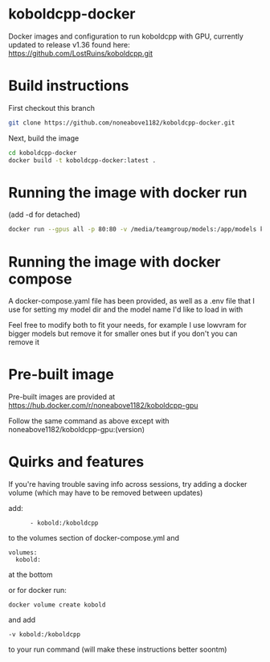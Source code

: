 # koboldcpp-docker

Docker images and configuration to run koboldcpp with GPU, currently updated to release v1.36 found here: https://github.com/LostRuins/koboldcpp.git

# Build instructions

First checkout this branch

```sh
git clone https://github.com/noneabove1182/koboldcpp-docker.git
```

Next, build the image

```sh
cd koboldcpp-docker
docker build -t koboldcpp-docker:latest .
```

# Running the image with docker run

(add -d for detached)

```sh
docker run --gpus all -p 80:80 -v /media/teamgroup/models:/app/models koboldcpp-docker:latest --model /app/models/wizardlm-13b-v1.1.ggmlv3.q4_1.bin --port 80 --threads 6 --usecublas --gpulayers 43
```

# Running the image with docker compose

A docker-compose.yaml file has been provided, as well as a .env file that I use for setting my model dir and the model name I'd like to load in with

Feel free to modify both to fit your needs, for example I use lowvram for bigger models but remove it for smaller ones but if you don't you can remove it

# Pre-built image

Pre-built images are provided at https://hub.docker.com/r/noneabove1182/koboldcpp-gpu

Follow the same command as above except with noneabove1182/koboldcpp-gpu:(version)

# Quirks and features

If you're having trouble saving info across sessions, try adding a docker volume (which may have to be removed between updates)

add:

```
      - kobold:/koboldcpp
```

to the volumes section of docker-compose.yml and

```
volumes:
  kobold:
```

at the bottom

or for docker run:

```
docker volume create kobold
```

and add

```
-v kobold:/koboldcpp
```

to your run command (will make these instructions better soontm)
